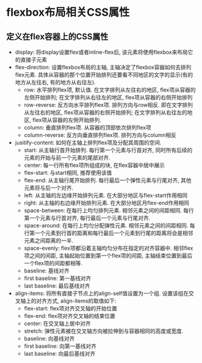 # flexbox布局相关CSS属性

## 定义在flex容器上的CSS属性

* display: 将display设置flex或者inline-flex后, 该元素将使用flexbox来布局它的直接子元素
* flex-direction: 设置flexbox布局的主轴, 主轴决定了flexbox容器如何去排列flex元素. 具体从容器的那个位置开始排列还要看不同地区的文字的显示(有的地方从左往右, 有的地方从右往左).
  * row: 水平排列flex项, 默认值. 在文字排列从左往右的地区, flex项从容器的左侧开始排列; 在文字排列从右往左的地区, flex项从容器的右侧开始排列
  * row-reverse: 反方向水平排列flex项. 排列方向与row相反. 即在文字排列从左往右的地区, flex项从容器的右侧开始排列; 在文字排列从右往左的地区, flex项从容器的左侧开始排列.
  * column: 垂直排列flex项. 从容器的顶部依次排列flex项
  * column-reverse: 反方向垂直排列flex项. 排列方向与column相反
* jusitify-content: 如何在主轴上排列flex项及分配其周围的空间. 
  * start: 从主轴行首开始排列. 每行第一个元素与行首对齐, 同时所有后续的元素的开始与前一个元素的尾部对齐.
  * center: 每一行所有flex项所组成的块, 在flex容器中居中展示
  * flex-start: 与start相同, 推荐使用该值
  * flex-end: 从主轴行尾开始排列. 每行最后一个弹性元素与行尾对齐, 其他元素将与后一个对齐.
  * left: 从主轴的左边缘开始排列元素. 在大部分地区与flex-start作用相同
  * right: 从主轴的右边缘开始排列元素. 在大部分地区月flex-end作用相同
  * space-between: 在每行上均匀排列元素. 相邻元素之间的间距相同. 每行第一个元素与行首对齐, 每行最后一个元素与行尾对齐. 
  * space-around: 在每行上均匀分配弹性元素. 相邻元素之间的间距相同. 每行第一个元素到行首的距离和每行最后一个元素到行尾的距离将会是相邻元素之间距离的一半.
  * space-evenly: flex项都沿着主轴均匀分布在指定的对齐容器中. 相邻flex项之间的间距, 主轴起始位置到第一个flex项的间距, 主轴结束位置到最后一个flex项的间距都相等. 
  * baseline: 基线对齐
  * first baseline: 第一基线对齐
  * last baseline: 最后基线对齐
* align-items: 将所有直接子节点上的align-self值设置为一个组. 设置该组在交叉轴上的对齐方式, align-items的取值如下:
  * flex-start: flex项对齐交叉轴的开始位置
  * flex-end: flex项对齐交叉轴的结束位置
  * center: 在交叉轴上居中对齐
  * stretch: 弹性元素被在交叉轴方向被拉伸到与容器相同的高度或宽度. 
  * baseline: 向基线对齐
  * first baseline: 向第一基线对齐
  * last baseline: 向最后基线对齐